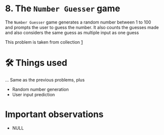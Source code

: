 # 8. The `Number Guesser` game
The `Number Guesser` game generates a random number between 1 to 100 and prompts the user to guess the number. It also counts the guesses made and also considers the same guess as multiple input as one guess

This problem is taken from collection [1](https://github.com/harishtpj/Project-Unikode/blob/master/README.md#%E2%84%B9-about)

# 🛠 Things used
... Same as the previous problems, plus
- Random number generation
- User input prediction


# Important observations
- NULL

